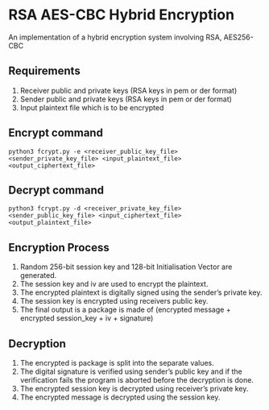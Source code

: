 # RSA AES-CBC Hybrid Encryption

An implementation of a hybrid encryption system involving RSA, AES256-CBC

## Requirements

1. Receiver public and private keys (RSA keys in pem or der format)
2. Sender public and private keys (RSA keys in pem or der format)
3. Input plaintext file which is to be encrypted

## Encrypt command

`python3 fcrypt.py -e <receiver_public_key_file> <sender_private_key_file> <input_plaintext_file> <output_ciphertext_file>`

## Decrypt command

`python3 fcrypt.py -d <receiver_private_key_file> <sender_public_key_file> <input_ciphertext_file> <output_plaintext_file>`


## Encryption Process

1. Random 256-bit session key and 128-bit Initialisation Vector are generated.
2. The session key and iv are used to encrypt the plaintext.
3. The encrypted plaintext is digitally signed using the sender’s private key.
4. The session key is encrypted using receivers public key.
5. The final output is a package is made of (encrypted message + encrypted session_key + iv + signature)

## Decryption

1. The encrypted is package is split into the separate values.
2. The digital signature is verified using sender’s public key and if the verification fails the
program is aborted before the decryption is done.
3. The encrypted session key is decrypted using receiver’s private key.
4. The encrypted message is decrypted using the session key.
